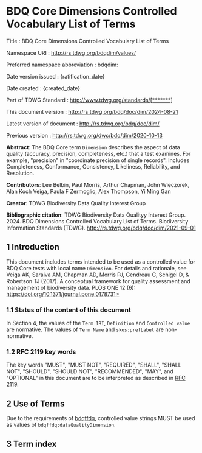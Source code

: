 # BDQ Core Dimensions Controlled Vocabulary List of Terms

Title
: BDQ Core Dimensions Controlled Vocabulary List of Terms

Namespace URI
: <http://rs.tdwg.org/bdqdim/values/>

Preferred namespace abbreviation
: bdqdim:

Date version issued
: {ratification_date}

Date created
: {created_date}

Part of TDWG Standard
: <http://www.tdwg.org/standards/[*******]>

This document version
: <http://rs.tdwg.org/bdq/doc/dim/2024-08-21>

Latest version of document
: <http://rs.tdwg.org/bdq/doc/dim/>

Previous version
: <http://rs.tdwg.org/dwc/bdq/dim/2020-10-13>

**Abstract**: The BDQ Core term `Dimension` describes the aspect of data quality (accuracy, precision, completeness, etc.) that a test examines. For example, "precision" in "coordinate precision of single records". Includes Completeness, Conformance, Consistency, Likeliness, Reliability, and Resolution. 

**Contributors**: Lee Belbin, Paul Morris, Arthur Chapman, John Wieczorek, Alan Koch Veiga, Paula F Zermoglio, Alex Thompson, Yi Ming Gan

**Creator**: TDWG Biodiversity Data Quality Interest Group

**Bibliographic citation**: TDWG Biodiversity Data Qualityy Interest Group. 2024. BDQ Dimensions Controlled Vocabulary List of Terms. Biodiversity Information Standards (TDWG). <http://rs.tdwg.org/bdq/doc/dim/2021-09-01>


## 1 Introduction

This document includes terms intended to be used as a controlled value for BDQ Core tests with local name `Dimension`. For details and rationale, see Veiga AK, Saraiva AM, Chapman AD, Morris PJ, Gendreau C, Schigel D, & Robertson TJ (2017). A conceptual framework for quality assessment and management of biodiversity data. PLOS ONE 12 (6): https://doi.org/10.1371/journal.pone.0178731>


### 1.1 Status of the content of this document

In Section 4, the values of the `Term IRI`, `Definition` and `Controlled value` are normative. The values of `Term Name` and `skos:prefLabel` are non-normative. 

### 1.2 RFC 2119 key words
The key words "MUST", "MUST NOT", "REQUIRED", "SHALL", "SHALL NOT", "SHOULD", "SHOULD NOT", "RECOMMENDED", "MAY", and "OPTIONAL" in this document are to be interpreted as described in [RFC 2119](https://tools.ietf.org/html/rfc2119).

## 2 Use of Terms

Due to the requirements of [bdqffdq](https://rs.tdwg.org/bdqffdq/terms), controlled value strings MUST be used as values of `bdqffdq:dataQualityDimension`.

## 3 Term index
